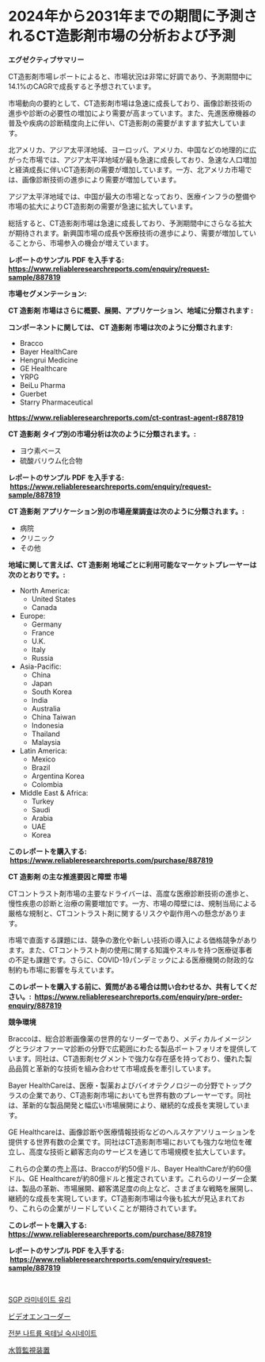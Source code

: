 <p><h1>2024年から2031年までの期間に予測されるCT造影剤市場の分析および予測</h1></p><p><strong>エグゼクティブサマリー</strong></p>
<p><p>CT造影剤市場レポートによると、市場状況は非常に好調であり、予測期間中に14.1%のCAGRで成長すると予想されています。</p><p>市場動向の要約として、CT造影剤市場は急速に成長しており、画像診断技術の進歩や診断の必要性の増加により需要が高まっています。また、先進医療機器の普及や疾病の診断精度向上に伴い、CT造影剤の需要がますます拡大しています。</p><p>北アメリカ、アジア太平洋地域、ヨーロッパ、アメリカ、中国などの地理的に広がった市場では、アジア太平洋地域が最も急速に成長しており、急速な人口増加と経済成長に伴いCT造影剤の需要が増加しています。一方、北アメリカ市場では、画像診断技術の進歩により需要が増加しています。</p><p>アジア太平洋地域では、中国が最大の市場となっており、医療インフラの整備や市場の拡大によりCT造影剤の需要が急速に拡大しています。</p><p>総括すると、CT造影剤市場は急速に成長しており、予測期間中にさらなる拡大が期待されます。新興国市場の成長や医療技術の進歩により、需要が増加していることから、市場参入の機会が増えています。</p></p>
<p><strong>レポートのサンプル PDF を入手する: <a href="https://www.reliableresearchreports.com/enquiry/request-sample/887819">https://www.reliableresearchreports.com/enquiry/request-sample/887819</a></strong></p>
<p><strong>市場セグメンテーション:</strong></p>
<p><strong> CT 造影剤 市場はさらに概要、展開、アプリケーション、地域に分類されます :</strong></p>
<p><strong>コンポーネントに関しては、 CT 造影剤 市場は次のように分類されます: &nbsp;</strong></p>
<p><ul><li>Bracco</li><li>Bayer HealthCare</li><li>Hengrui Medicine</li><li>GE Healthcare</li><li>YRPG</li><li>BeiLu Pharma</li><li>Guerbet</li><li>Starry Pharmaceutical</li></ul></p>
<p><strong><a href="https://www.reliableresearchreports.com/ct-contrast-agent-r887819">https://www.reliableresearchreports.com/ct-contrast-agent-r887819</a></strong></p>
<p><strong> CT 造影剤 タイプ別の市場分析は次のように分類されます。:</strong></p>
<p><ul><li>ヨウ素ベース</li><li>硫酸バリウム化合物</li></ul></p>
<p><strong>レポートのサンプル PDF を入手する: &nbsp;<a href="https://www.reliableresearchreports.com/enquiry/request-sample/887819">https://www.reliableresearchreports.com/enquiry/request-sample/887819</a></strong></p>
<p><strong> CT 造影剤 アプリケーション別の市場産業調査は次のように分類されます。:</strong></p>
<p><ul><li>病院</li><li>クリニック</li><li>その他</li></ul></p>
<p><strong>地域に関して言えば、CT 造影剤 地域ごとに利用可能なマーケットプレーヤーは次のとおりです。:</strong></p>
<p><ul>
    <li>
        North America:
        <ul>
            <li>United States</li>
            <li>Canada</li>
        </ul>
    </li>
    <li>
        Europe:
        <ul>
            <li>Germany</li>
            <li>France</li>
            <li>U.K.</li>
            <li>Italy</li>
            <li>Russia</li>
        </ul>
    </li>
    <li>
        Asia-Pacific:
        <ul>
            <li>China</li>
            <li>Japan</li>
            <li>South Korea</li>
            <li>India</li>
            <li>Australia</li>
            <li>China Taiwan</li>
            <li>Indonesia</li>
            <li>Thailand</li>
            <li>Malaysia</li>
        </ul>
    </li>
    <li>
        Latin America:
        <ul>
            <li>Mexico</li>
            <li>Brazil</li>
            <li>Argentina Korea</li>
            <li>Colombia</li>
        </ul>
    </li>
    <li>
        Middle East & Africa:
        <ul>
            <li>Turkey</li>
            <li>Saudi</li>
            <li>Arabia</li>
            <li>UAE</li>
            <li>Korea</li>
        </ul>
    </li>
    </ul></p>
<p><strong>このレポートを購入する: &nbsp;<a href="https://www.reliableresearchreports.com/purchase/887819">https://www.reliableresearchreports.com/purchase/887819</a></strong></p>
<p><strong>CT 造影剤 の主な推進要因と障壁 市場</strong></p>
<p><p>CTコントラスト剤市場の主要なドライバーは、高度な医療診断技術の進歩と、慢性疾患の診断と治療の需要増加です。一方、市場の障壁には、規制当局による厳格な規制と、CTコントラスト剤に関するリスクや副作用への懸念があります。</p><p>市場で直面する課題には、競争の激化や新しい技術の導入による価格競争があります。また、CTコントラスト剤の使用に関する知識やスキルを持つ医療従事者の不足も課題です。さらに、COVID-19パンデミックによる医療機関の財政的な制約も市場に影響を与えています。</p></p>
<p><strong>このレポートを購入する前に、質問がある場合は問い合わせるか、共有してください。:&nbsp; <a href="https://www.reliableresearchreports.com/enquiry/pre-order-enquiry/887819">https://www.reliableresearchreports.com/enquiry/pre-order-enquiry/887819</a></strong></p>
<p><strong>競争環境</strong></p>
<p><p>Braccoは、総合診断画像薬の世界的なリーダーであり、メディカルイメージングとラジオファーマ診断の分野で広範囲にわたる製品ポートフォリオを提供しています。同社は、CT造影剤セグメントで強力な存在感を持っており、優れた製品品質と革新的な技術を組み合わせて市場成長を牽引しています。</p><p>Bayer HealthCareは、医療・製薬およびバイオテクノロジーの分野でトップクラスの企業であり、CT造影剤市場においても世界有数のプレーヤーです。同社は、革新的な製品開発と幅広い市場展開により、継続的な成長を実現しています。</p><p>GE Healthcareは、画像診断や医療情報技術などのヘルスケアソリューションを提供する世界有数の企業です。同社はCT造影剤市場においても強力な地位を確立し、高度な技術と顧客志向のサービスを通じて市場規模を拡大しています。</p><p>これらの企業の売上高は、Braccoが約50億ドル、Bayer HealthCareが約60億ドル、GE Healthcareが約80億ドルと推定されています。これらのリーダー企業は、製品の革新、市場展開、顧客満足度の向上など、さまざまな戦略を展開し、継続的な成長を実現しています。CT造影剤市場は今後も拡大が見込まれており、これらの企業がリードしていくことが期待されています。</p></p>
<p><strong>このレポートを購入する: &nbsp; <a href="https://www.reliableresearchreports.com/purchase/887819">https://www.reliableresearchreports.com/purchase/887819</a></strong></p>
<p><strong>レポートのサンプル PDF を入手する: &nbsp;<a href="https://www.reliableresearchreports.com/enquiry/request-sample/887819">https://www.reliableresearchreports.com/enquiry/request-sample/887819</a></strong><strong></strong></p>
<p>&nbsp;</p>
<p><p><a href="https://medium.com/@costelcaramitru2022/sgp-%EC%A0%81%EC%B8%B5-%EC%9C%A0%EB%A6%AC-%EC%8B%9C%EC%9E%A5-%EC%A0%90%EC%9C%A0%EC%9C%A8-%EB%B3%80%ED%99%94-%EB%B0%8F-%EC%8B%9C%EC%9E%A5-%EC%84%B1%EC%9E%A5-%EC%B6%94%EC%9D%B4-2024-2031-510ad2bee46a">SGP 라미네이트 유리</a></p><p><a href="https://medium.com/@alletty768546/%E3%83%93%E3%83%87%E3%82%AA%E3%82%A8%E3%83%B3%E3%82%B3%E3%83%BC%E3%83%80%E3%83%BC%E5%B8%82%E5%A0%B4%E3%81%AE%E5%88%86%E6%9E%90%E3%81%A82024%E5%B9%B4%E3%81%8B%E3%82%892031%E5%B9%B4%E3%81%AE%E6%9C%9F%E9%96%93%E3%81%AB%E4%BA%88%E6%B8%AC%E3%81%95%E3%82%8C%E3%82%8B%E8%A6%8F%E6%A8%A1-02e08f05f59b">ビデオエンコーダー</a></p><p><a href="https://medium.com/@duculucescu2022/%EC%A0%84%EB%B6%84-%EB%82%98%ED%8A%B8%EB%A5%A8-%EC%98%A5%ED%85%90%EB%A6%B4-%EC%84%9D%EC%8B%9C%EB%84%A4%EC%9D%B4%ED%8A%B8-%EC%8B%9C%EC%9E%A5%EC%9D%80-%EC%8B%9C%EC%9E%A5-%EC%A0%90%EC%9C%A0%EC%9C%A8-%ED%81%AC%EA%B8%B0-%EB%B0%8F-2031%EB%85%84%EA%B9%8C%EC%A7%80-%EC%98%88%EC%83%81%EB%90%9C-%EC%98%88%EC%B8%A1%EC%97%90-%EC%B4%88%EC%A0%90%EC%9D%84-%EB%A7%9E%EC%B6%A5%EB%8B%88%EB%8B%A4-2254d1e9c24a">전분 나트륨 옥테닐 숙시네이트</a></p><p><a href="https://medium.com/@murraycod1929/%E6%B0%B4%E8%B3%AA%E3%83%A2%E3%83%8B%E3%82%BF%E3%83%AA%E3%83%B3%E3%82%B0%E6%A9%9F%E5%99%A8%E5%B8%82%E5%A0%B4%E5%B1%95%E6%9C%9B-%E7%94%A3%E6%A5%AD%E6%A6%82%E8%A6%81%E3%81%A8%E4%BA%88%E6%B8%AC-2024%E5%B9%B4%E3%81%8B%E3%82%892031%E5%B9%B4%E3%81%BE%E3%81%A7-f7f33b13e466">水質監視装置</a></p></p>